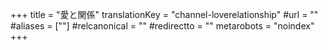 +++
title = "愛と関係"
translationKey = "channel-loverelationship"
#url = ""
#aliases = [""]
#relcanonical = ""
#redirectto = ""
metarobots = "noindex"
+++
